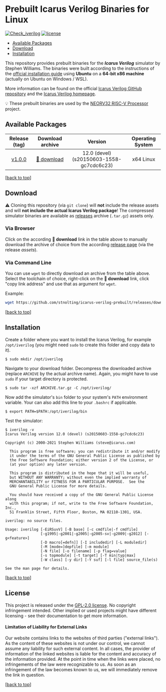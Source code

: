 # Prebuilt Icarus Verilog Binaries for Linux

[![Check_iverilog](https://img.shields.io/github/actions/workflow/status/stnolting/icarus-verilog-prebuilt/check_iverilog.yml?branch=main&longCache=true&style=flat&label=Check%20iverilog%20packages&logo=Github%20Actions&logoColor=fff)](https://github.com/stnolting/icarus-verilog-prebuilt/actions/workflows/check_iverilog.yml)
[![license](https://img.shields.io/github/license/stnolting/icarus-verilog-prebuilt?longCache=true&style=flat)](https://github.com/stnolting/icarus-verilog-prebuilt/blob/main/LICENSE)

* [Available Packages](#Available-Packages)
* [Download](#Download)
* [Installation](#Installation)

This repository provides prebuilt binaries for the **_Icarus Verilog_** simulator by Stephen Williams.
The binaries were built according to the instructions of the
[official installation guide](https://steveicarus.github.io/iverilog/usage/installation.html)
using **Ubuntu** on a **64-bit x86 machine** (actually on Ubuntu on Windows / WSL).

More information can be found on the official [Icarus Verilog GitHub repository](https://github.com/steveicarus/iverilog)
and the [Icarus Verilog homepage](http://iverilog.icarus.com/).

:bulb: These prebuilt binaries are used by the [NEORV32 RISC-V Processor](https://github.com/stnolting/neorv32-verilog) project.


## Available Packages

| Release (tag) | Download archive | Version | Operating System |
|:-------------:|:----------------:|:-------:|:----------------:|
| [v1.0.0](https://github.com/stnolting/icarus-verilog-prebuilt/releases/tag/v1.0.0) | [:floppy_disk: download](https://github.com/stnolting/icarus-verilog-prebuilt/releases/download/v1.0.0/iverilog-27082022.tar.gz) | 12.0 (devel) (s20150603-1558-gc7cdc6c23) | x64 Linux |

[[back to top](#Prebuilt-Icarus-Verilog-Binaries-for-Linux)]


## Download

:warning: Cloning this repository (via `git clone`)  will **not** include the release assets and will
**not include the actual Icarus Verilog package**! The compressed simulator binaries are available as
[releases](https://github.com/stnolting/icarus-verilog-prebuilt/releases) archive (`.tar.gz`) assets only.

### Via Browser

Click on the according **:floppy_disk: download** link in the table above to manually download the archive of choice
from the according [release page](https://github.com/stnoting/icarus-verilog-prebuilt/releases) (via the release _assets_).

### Via Command Line

You can use `wget` to directly download an archive from the table above. Select the toolchain of
choice, right-click on the **:floppy_disk: download** link, click "copy link address" and use that as argument for `wget`.

Example:
```bash
wget https://github.com/stnolting/icarus-verilog-prebuilt/releases/download/v1.0.0/iverilog-27082022.tar.gz
```

[[back to top](#Prebuilt-Icarus-Verilog-Binaries-for-Linux)]


## Installation

Create a folder where you want to install the Icarus Verilog, for example `/opt/iverilog` (you might need
`sudo` to create this folder and copy data to it).

```
$ sudo mkdir /opt/iverilog
```

Navigate to your download folder. Decompress the downloaded archive (replace `ARCHIVE` by the actual archive name).
Again, you might have to use `sudo` if your target directory is protected.

```
$ sudo tar -xzf ARCHIVE.tar.gz -C /opt/iverilog/
```

Now add the simulator's `bin` folder to your system's `PATH` environment variable.
Your can also add this line to your `.bashrc` if applicable.

```
$ export PATH=$PATH:/opt/iverilog/bin
```

Test the simulator:

```
$ iverilog -v
Icarus Verilog version 12.0 (devel) (s20150603-1558-gc7cdc6c23)

Copyright (c) 2000-2021 Stephen Williams (steve@icarus.com)

  This program is free software; you can redistribute it and/or modify
  it under the terms of the GNU General Public License as published by
  the Free Software Foundation; either version 2 of the License, or
  (at your option) any later version.

  This program is distributed in the hope that it will be useful,
  but WITHOUT ANY WARRANTY; without even the implied warranty of
  MERCHANTABILITY or FITNESS FOR A PARTICULAR PURPOSE.  See the
  GNU General Public License for more details.

  You should have received a copy of the GNU General Public License along
  with this program; if not, write to the Free Software Foundation, Inc.,
  51 Franklin Street, Fifth Floor, Boston, MA 02110-1301, USA.

iverilog: no source files.

Usage: iverilog [-EiRSuvV] [-B base] [-c cmdfile|-f cmdfile]
                [-g1995|-g2001|-g2005|-g2005-sv|-g2009|-g2012] [-g<feature>]
                [-D macro[=defn]] [-I includedir] [-L moduledir]
                [-M [mode=]depfile] [-m module]
                [-N file] [-o filename] [-p flag=value]
                [-s topmodule] [-t target] [-T min|typ|max]
                [-W class] [-y dir] [-Y suf] [-l file] source_file(s)

See the man page for details.
```

[[back to top](#Prebuilt-Icarus-Verilog-Binaries-for-Linux)]


## License

This project is released under the [GPL-2.0 license](https://github.com/stnolting/icarus-verilog-prebuilt/blob/master/LICENSE).
No copyright infringement intended.
Other implied or used projects might have different licensing - see their documentation to get more information.

#### Limitation of Liability for External Links

Our website contains links to the websites of third parties ("external links"). As the
content of these websites is not under our control, we cannot assume any liability for
such external content. In all cases, the provider of information of the linked websites
is liable for the content and accuracy of the information provided. At the point in time
when the links were placed, no infringements of the law were recognizable to us. As soon
as an infringement of the law becomes known to us, we will immediately remove the
link in question.

[[back to top](#Prebuilt-Icarus-Verilog-Binaries-for-Linux)]
